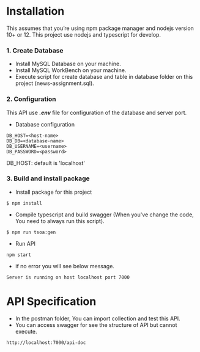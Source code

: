 # Installation
This assumes that you’re using npm package manager and nodejs version 10+ or 12. This project use nodejs and typescript for develop.

### 1. Create Database
- Install MySQL Database on your machine.
- Install MySQL WorkBench on your machine.
- Execute script for create database and table in database folder on this project (news-assignment.sql).

### 2. Configuration
This API use ***.env*** file for configuration of the database and server port.
- Database configuration

```
DB_HOST=<host-name>
DB_DB=<database-name>
DB_USERNAME=<username>
DB_PASSWORD=<password>
```
DB_HOST: default is 'localhost'

### 3. Build and install package
- Install package for this project
```
$ npm install
```
- Compile typescript and build swagger (When you've change the code, You need to always run this script).
```
$ npm run tsoa:gen
```
- Run API
```
npm start
```
- if no error you will see below message.
```
Server is running on host localhost port 7000
```
# API Specification
- In the postman folder, You can import collection and test this API.
- You can access swagger for see the structure of API but cannot execute.
```
http://localhost:7000/api-doc
```

